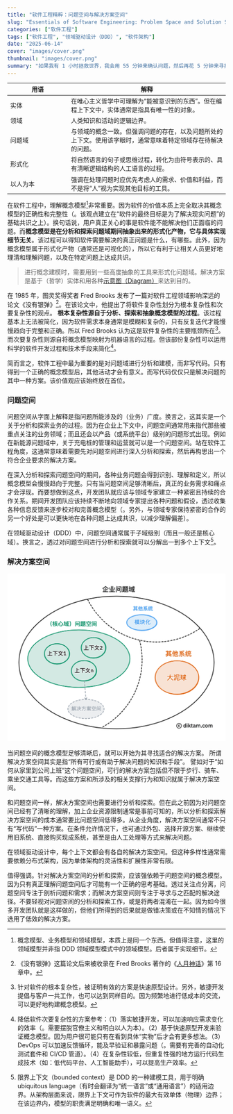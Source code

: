 ```yaml
---
title: "软件工程精粹：问题空间与解决方案空间"
slug: "Essentials of Software Engineering: Problem Space and Solution Space"
categories: ["软件工程"]
tags: ["软件工程", "领域驱动设计（DDD）", "软件架构"]
date: "2025-06-14"
cover: "images/cover.png"
thumbnail: "images/cover.png"
summary: "如果我有 1 小时拯救世界，我会用 55 分钟来确认问题，然后再花 5 分钟来寻找解决方案。-- 爱因斯坦（Albert Einstein）"
---
```


| 用语 <div style="width:9em"> | 解释 |
| ----------- | ----------- |
| 实体 | 在唯心主义哲学中可理解为“能被意识到的东西”。但在编程上下文中，实体通常是指具有唯一性的对象。|
| 领域 | 人类知识和活动的逻辑边界。|
| 问题域 | 与领域的概念一致。但强调问题的存在，以及问题所处的上下文。使用该字眼时，通常意味着特定领域存在待解决的问题。|
| 形式化 | 将自然语言的句子或思维过程，转化为由符号表示的、具有清晰逻辑结构的人工语言的过程。|
| 以人为本 | 强调在处理问题时应优先考虑人的需求、价值和利益，而不是将“人”视为实现其他目标的工具。|

在软件工程中，理解概念模型[^1]非常重要。因为软件的价值本质上完全取决其概念模型的正确性和完整性（。该观点建立在“软件的最终目标是为了解决现实问题”的基础共识之上）。换句话说，用户真正关心的事是软件能不能解决他们正面临的问题。而**概念模型是在分析和探索问题域期间抽象出来的形式化产物，它与具体实现细节无关**。该过程可以得知软件需要解决的真正问题是什么，有哪些。此外，因为概念模型属于形式化产物（通常还是可视化的），所以它有利于让相关人员更好地理清和理解问题，以及在特定问题上达成共识。

> 进行概念建模时，需要用到一些高度抽象的工具来形式化问题域。解决方案是基于（哲学）实体和用各种[示意图（Diagram）](https://zh.wikipedia.org/wiki/%E5%9B%BE%E8%A7%A3)来达到目的。

在 1985 年，图灵奖得奖者 Fred Brooks 发布了一篇对软件工程领域影响深远的论文《没有银弹》[^2]。在该论文中，他提出了将软件复杂性划分为根本复杂性和次要复杂性的观点。
**根本复杂性源自于分析、探索和抽象概念模型的过程**。该过程基本上无法被简化，因为软件需求本身通常是模糊和复杂的，只有反复迭代才能慢慢趋向于完整和正确。所以 Fred Brooks 认为这是软件复杂性的主要瓶颈所在[^3]。而次要复杂性则源自将概念模型映射为机器语言的过程。但该部份复杂性可以运用科学的软件开发过程和技术手段来简化[^4]。

简而言之，软件工程中最为重要的是对问题域进行分析和建模，而非写代码。只有得到一个正确的概念模型后，其他活动才会有意义。而写代码仅仅只是解决问题的其中一种方案。该价值观应该始终放在首位。

### 问题空间

问题空间从字面上解释是指问题所能涉及的（业务）广度。换言之，这其实是一个关于分析和探索业务的过程。因为在企业上下文中，问题空间通常用来指代那些被重点关注的业务领域；而且还会以产品（或系统平台）级别的问题形式出现。例如在新能源问题域中，关于充电桩的管理和运营就可以是一个问题空间。站在软件工程角度，这通常意味着需要先对问题空间进行深入分析和探索，然后再构思出一个符合企业要求的解决方案。

在深入分析和探索问题空间的期间，各种业务问题会得到识别、理解和定义，所以概念模型会慢慢趋向于完整。只有当问题空间足够清晰后，真正的业务需求和痛点才会浮现。而要想做到这点，开发团队就应该与领域专家建立一种紧密且持续的合作关系。期间开发团队应该持续不断地向领域专家提出各种问题和假设，透过收集各种信息反馈来逐步校对和完善概念模型（。另外，与领域专家保持紧密的合作的另一个好处是可以更快地在各种问题上达成共识，以减少理解偏差）。

在领域驱动设计（DDD）中，问题空间通常属于子域级别（而且一般还是核心域）。换言之，透过对问题空间进行分析和探索就可以分解出一到多个上下文[^5]。


### 解决方案空间

![](images/scope.png)

当问题空间的概念模型足够清晰后，就可以开始为其寻找适合的解决方案。
所谓解决方案空间其实是指“所有可行或有助于解决问题的知识和手段”。
譬如对于“如何从家里到公司上班”这个问题空间，可行的解决方案包括但不限于步行、骑车、乘坐交通工具等。而这些方案和所涉及的相关支撑行为和知识就属于解决方案空间。

和问题空间一样，解决方案空间也需要进行分析和探索。但在此之前因为对问题空间已经有了清晰的理解，加上企业资源限制通常是事前可知的，所以分析和探索解决方案空间的成本通常要比问题空间低得多。从企业角度，解决方案空间通常不只有“写代码”一种方案。在条件允许情况下，也可通过外包、选择开源方案、继续使用旧系统、直接购买现成系统，甚至是由人工处理等方式来解决问题。

在领域驱动设计中，每个上下文都会有各自的解决方案空间。但这种多样性通常需要依赖分布式架构，因为单体架构的灵活性和扩展性非常有限。

值得强调。针对解决方案空间的分析和探索，应该强依赖于问题空间的概念模型。因为只有真正理解问题空间后才可能有一个正确的思考基础。透过关注点分离，问题空间专注于剖析问题和需求；而解决方案空间则专注于寻求与之匹配的解决途径。不要轻视对问题空间的分析和探索工作，或是将两者混淆在一起。因为如今很多开发团队就是这样做的，但他们所得到的后果就是做错决策或在不知情的情况下选用了低效的解决方案。


[^1]: 概念模型、业务模型和领域模型，本质上是同一个东西。但值得注意，这里的领域模型并非指 DDD 领域模型模式中的领域模型。后者属于实现细节。
[^2]:《没有银弹》这篇论文后来被收录在 Fred Brooks 著作的《[人月神话](https://book.douban.com/subject/1105381/)》第 16 章中。
[^3]: 针对软件的根本复杂性，被证明有效的方案是快速原型设计。另外，敏捷开发提倡与客户一共工作，也可以达到同样目的。因为频繁地进行低成本的交流，可以更好地构建概念模型。
[^4]: 降低软件次要复杂性的方案参考：（1）落实敏捷开发，可以加速响应需求变化的效率（。需要摆脱官僚主义和明白以人为本）。（2）基于快速原型开发来验证概念模型。因为用户很可能只有在看到具体“实物”后才会有更多想法。（3）DevOps 可以加速反馈循环，能及早验证和暴露问题（。需要有完善的自动化测试套件和 CI/CD 管道）。（4）在复杂性较低，但重复性强的地方运行代码生成技术（如：低代码平台、人工智能助手），可以提高生产效率。
[^5]: 限界上下文（bounded context）是 DDD 的一种建模工具，用于明确 ubiquitous language（有时会翻译为“统一语言”或“通用语言”）的适用边界。从架构层面来说，限界上下文可作为软件的最大有效单体（物理）边界；在该边界内，模型的职责满足明确和唯一语义。
